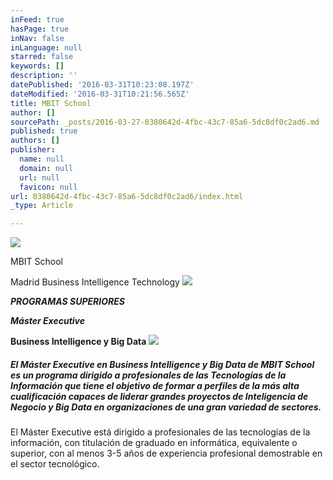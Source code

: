 ```yaml
---
inFeed: true
hasPage: true
inNav: false
inLanguage: null
starred: false
keywords: []
description: ''
datePublished: '2016-03-31T10:23:08.197Z'
dateModified: '2016-03-31T10:21:56.565Z'
title: MBIT School
author: []
sourcePath: _posts/2016-03-27-0380642d-4fbc-43c7-85a6-5dc8df0c2ad6.md
published: true
authors: []
publisher:
  name: null
  domain: null
  url: null
  favicon: null
url: 0380642d-4fbc-43c7-85a6-5dc8df0c2ad6/index.html
_type: Article

---
```

![](https://the-grid-user-content.s3-us-west-2.amazonaws.com/84f4fd30-182b-4ba0-b410-e842746be959.jpg)

MBIT School

Madrid Business Intelligence Technology
![](https://the-grid-user-content.s3-us-west-2.amazonaws.com/abfbb463-d84e-4d7f-9463-9838e4277331.jpg)

**_PROGRAMAS SUPERIORES_**

**_Máster Executive_**

**Business Intelligence y Big Data**
![](https://the-grid-user-content.s3-us-west-2.amazonaws.com/ed04011e-9978-4fb5-b362-dcc18e126881.png)

##### El Máster Executive en Business Intelligence y Big Data de MBIT School es un programa dirigido a profesionales de las Tecnologías de la Información que tiene el objetivo de formar a perfiles de la más alta cualificación capaces de liderar grandes proyectos de Inteligencia de Negocio y Big Data en organizaciones de una gran variedad de sectores.

El Máster Executive está dirigido a profesionales de las tecnologías de la información, con titulación de graduado en informática, equivalente o superior, con al menos 3-5 años de experiencia profesional demostrable en el sector tecnológico.